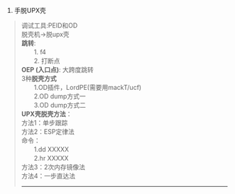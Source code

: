 1. 手脱UPX壳 
> 调试工具:PEID和OD  
> 脱壳机->脱upx壳  
> **跳转**:  
> 　　1. f4  
> 　　2. 打断点  
> **OEP (入口点)**: 大跨度跳转  
> 3种**脱壳方式**  
> 　　1.OD插件，LordPE(需要用mackT/ucf)  
> 　　2.OD dump方式一  
> 　　3.OD dump方式二  
     **UPX壳脱壳方法**：  
     方法1：单步跟踪  
     方法2：ESP定律法  
     命令：  
    　　1.dd XXXXX  
    　　2.hr XXXXX  
     方法3：2次内存镜像法  
     方法4：一步直达法  
     <hr>